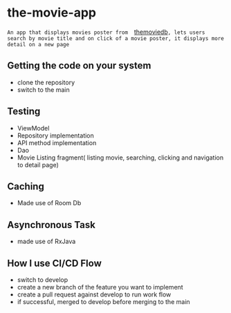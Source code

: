 # the-movie-app
`An app that displays movies poster from  `<a href = "https://www.themoviedb.org/">themoviedb</a>`, lets users search by movie title and on click of a movie poster, it displays more detail on a new page`

## Getting the code on your system

- clone the repository
- switch to the main

## Testing

- ViewModel
- Repository implementation
- API method implementation
- Dao
- Movie Listing fragment( listing movie, searching, clicking and navigation to detail page)

## Caching

- Made use of Room Db

## Asynchronous Task

- made use of RxJava

## How I use CI/CD Flow

- switch to develop
- create a new branch of the feature you want to implement
- create a pull request against develop to run work flow
- if successful, merged to develop before merging to the main

